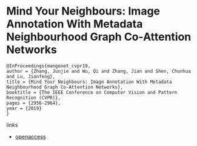# Mind Your Neighbours: Image Annotation With Metadata Neighbourhood Graph Co-Attention Networks

```
@InProceedings{mangonet_cvpr19,
author = {Zhang, Junjie and Wu, Qi and Zhang, Jian and Shen, Chunhua and Lu, Jianfeng},
title = {Mind Your Neighbours: Image Annotation With Metadata Neighbourhood Graph Co-Attention Networks},
booktitle = {The IEEE Conference on Computer Vision and Pattern Recognition (CVPR)},
pages = {2956-2964},
year = {2019}
}
```

links
- [openaccess](http://openaccess.thecvf.com/content_CVPR_2019/html/Zhang_Mind_Your_Neighbours_Image_Annotation_With_Metadata_Neighbourhood_Graph_Co-Attention_CVPR_2019_paper.html)
